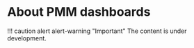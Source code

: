 # About PMM dashboards

!!! caution alert alert-warning "Important"
    The content is under development.
